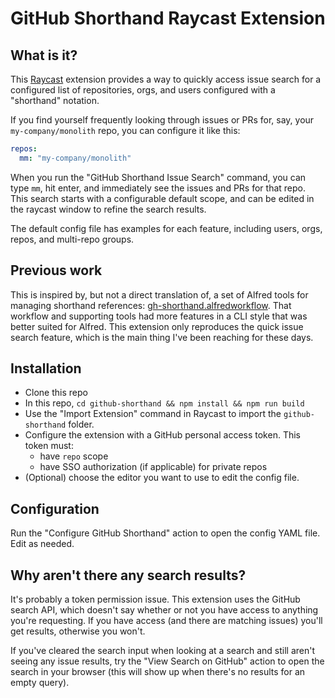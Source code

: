 # GitHub Shorthand Raycast Extension

## What is it?

This [Raycast](https://www.raycast.com) extension provides a way to quickly access issue search for a configured list of repositories, orgs, and users configured with a "shorthand" notation.

If you find yourself frequently looking through issues or PRs for, say, your `my-company/monolith` repo, you can configure it like this:

```yaml
repos:
  mm: "my-company/monolith"
```

When you run the "GitHub Shorthand Issue Search" command, you can type `mm`, hit enter, and immediately see the issues and PRs for that repo. This search starts with a configurable default scope, and can be edited in the raycast window to refine the search results.

The default config file has examples for each feature, including users, orgs, repos, and multi-repo groups.

## Previous work

This is inspired by, but not a direct translation of, a set of Alfred tools for managing shorthand references: [gh-shorthand.alfredworkflow](https://github.com/zerowidth/gh-shorthand.alfredworkflow). That workflow and supporting tools had more features in a CLI style that was better suited for Alfred. This extension only reproduces the quick issue search feature, which is the main thing I've been reaching for these days.

## Installation

- Clone this repo
- In this repo, `cd github-shorthand && npm install && npm run build`
- Use the "Import Extension" command in Raycast to import the `github-shorthand` folder.
- Configure the extension with a GitHub personal access token. This token must:
  - have `repo` scope
  - have SSO authorization (if applicable) for private repos
- (Optional) choose the editor you want to use to edit the config file.

## Configuration

Run the "Configure GitHub Shorthand" action to open the config YAML file. Edit as needed.

## Why aren't there any search results?

It's probably a token permission issue. This extension uses the GitHub search API, which doesn't say whether or not you have access to anything you're requesting. If you have access (and there are matching issues) you'll get results, otherwise you won't.

If you've cleared the search input when looking at a search and still aren't seeing any issue results, try the "View Search on GitHub" action to open the search in your browser (this will show up when there's no results for an empty query).
